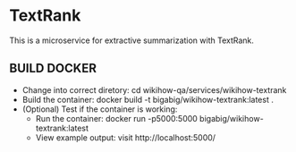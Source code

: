 # TextRank
This is a microservice for extractive summarization with TextRank.

## BUILD DOCKER
- Change into correct diretory: cd wikihow-qa/services/wikihow-textrank
- Build the container: docker build -t bigabig/wikihow-textrank:latest .
- (Optional) Test if the container is working:
  - Run the container: docker run -p5000:5000 bigabig/wikihow-textrank:latest
  - View example output: visit http://localhost:5000/
